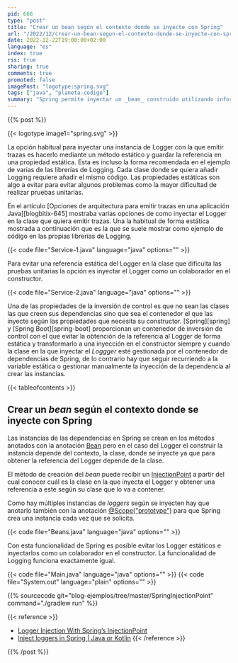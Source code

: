 ```yaml
---
pid: 666
type: "post"
title: "Crear un bean según el contexto donde se inyecte con Spring"
url: "/2022/12/crear-un-bean-segun-el-contexto-donde-se-inyecte-con-spring/"
date: 2022-12-22T19:00:00+02:00
language: "es"
index: true
rss: true
sharing: true
comments: true
promoted: false
imagePost: "logotype:spring.svg"
tags: ["java", "planeta-codigo"]
summary: "Spring permite inyectar un _bean_ construido utilizando información del contexto o clase donde se inyecte. Una caso de uso para esta funcionalidad es eliminar la habitual forma estática de inyectar las referencias a un Logger de una librería de _logging_, la inyección según el contexto permite proporciona el colaborador del Logger no como una variable estática sino en el constructor igual que otros colaboradores. Los beneficios son dos, se elimina una referencia estática que facilita los teses unitarios y se elimina un poco de código repetido en cada clase donde se use un Logger."
---
```


{{% post %}}

{{< logotype image1="spring.svg" >}}

La opción habitual para inyectar una instancia de Logger con la que emitir trazas es hacerlo mediante un método estático y guardar la referencia en una propiedad estática. Esta es incluso la forma recomendada en el ejemplo de varias de las librerías de Logging. Cada clase donde se quiera añadir Logging requiere añadir el mismo código. Las propiedades estáticas son algo a evitar para evitar algunos problemas como la mayor dificultad de realizar pruebas unitarias.

En el artículo [Opciones de arquitectura para emitir trazas en una aplicación Java][blogbitix-645] mostraba varias opciones de como inyectar el Logger en la clase que quiera emitir trazas. Una la habitual de forma estática mostrada a continuación que es la que se suele mostrar como ejemplo de código en las propias librerías de Logging.

{{< code file="Service-1.java" language="java" options="" >}}

Para evitar una referencia estática del Logger en la clase que dificulta las pruebas unitarias la opción es inyectar el Logger como un colaborador en el constructor.

{{< code file="Service-2.java" language="java" options="" >}}

Una de las propiedades de la inversión de control es que no sean las clases las que creen sus dependencias sino que sea el contenedor el que las inyecte según las propiedades que necesita su constructor. [Spring][spring] y [Spring Boot][spring-boot] proporcionan un contenedor de inversión de control con el que evitar la obtención de la referencia al Logger de forma estática y transformarlo a una inyección en el constructor siempre y cuando la clase en la que inyectar el _Loggger_ esté gestionada por el contenedor de dependencias de Spring, de lo contrario hay que seguir recurriendo a la variable estática o gestionar manualmente la inyección de la dependencia al crear las instancias.

{{< tableofcontents >}}

## Crear un _bean_ según el contexto donde se inyecte con Spring

Las instancias de las dependencias en Spring se crean en los métodos anotados con la anotación [Bean](spring-framework:org/springframework/context/annotation/Bean.html) pero en el caso del Logger el construir la instancia depende del contexto, la clase, donde se inyecte ya que para obtener la referencia del Logger depende de la clase.

El método de creación del _bean_ puede recibir un [InjectionPoint](spring-framework:org/springframework/beans/factory/InjectionPoint.html) a partir del cual conocer cuál es la clase en la que inyecta el Logger y obtener una referencia a este según su clase que lo va a contener.

Como hay múltiples instancias de _loggers_ según se inyecten hay que anotarlo también con la anotación [@Scope("prototype")](spring-framework:org/springframework/context/annotation/Scope.html) para que Spring crea una instancia cada vez que se solicita.

{{< code file="Beans.java" language="java" options="" >}}

Con esta funcionalidad de Spring es posible evitar los Logger estáticos e inyectarlos como un colaborador en el constructor. La funcionalidad de Logging funciona exactamente igual.

{{< code file="Main.java" language="java" options="" >}}
{{< code file="System.out" language="plain" options="" >}}

{{% sourcecode git="blog-ejemplos/tree/master/SpringInjectionPoint" command="./gradlew run" %}}

{{< reference >}}
* [Logger Injection With Spring’s InjectionPoint](https://dzone.com/articles/logger-injection-with-springs-injectionpoint)
* [Inject loggers in Spring | Java or Kotlin](https://medium.com/simars/inject-loggers-in-spring-java-or-kotlin-87162d02d068)
{{< /reference >}}

{{% /post %}}
